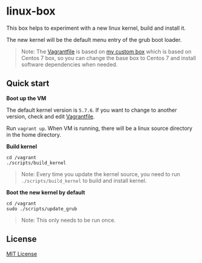 # linux-box

This box helps to experiment with a new linux kernel, build and install it.

The
new kernel will be the default menu entry of the grub boot loader.

> Note:
> The [Vagrantfile](Vagrantfile) is based on [my custom
> box](https://github.com/uzxmx/boxes/blob/master/mybox/Vagrantfile) which is based on
> Centos 7 box, so you can change the base box to Centos 7 and install
> software dependencies when needed.

## Quick start

**Boot up the VM**

The default kernel version is `5.7.6`. If you want to change to another version,
check and edit [Vagrantfile](Vagrantfile).

Run `vagrant up`. When VM is running, there will be a linux source directory in
the home directory.

**Build kernel**

```
cd /vagrant
./scripts/build_kernel
```

> Note: Every time you update the kernel source, you need to run
> `./scripts/build_kernel` to build and install kernel.

**Boot the new kernel by default**

```
cd /vagrant
sudo ./scripts/update_grub
```

> Note: This only needs to be run once.

## License

[MIT License](LICENSE)
